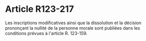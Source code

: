 # Article R123-217

Les inscriptions modificatives ainsi que la dissolution et la décision prononçant la nullité de la personne morale sont publiées dans les conditions prévues à l'article R. 123-159.
